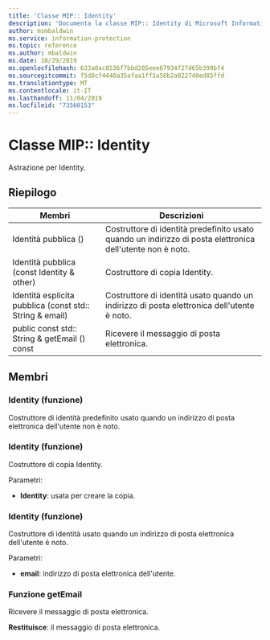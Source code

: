 ```yaml
---
title: 'Classe MIP:: Identity'
description: 'Documenta la classe MIP:: Identity di Microsoft Information Protection (MIP) SDK.'
author: msmbaldwin
ms.service: information-protection
ms.topic: reference
ms.author: mbaldwin
ms.date: 10/29/2019
ms.openlocfilehash: 633a0ac8536f7bbd285eee67934f27d65b399bf4
ms.sourcegitcommit: f5d8cf4440a35afaa1ff1a58b2a022740ed85ffd
ms.translationtype: MT
ms.contentlocale: it-IT
ms.lasthandoff: 11/04/2019
ms.locfileid: "73560153"
---
```

# <a name="class-mipidentity"></a>Classe MIP:: Identity 
Astrazione per Identity.
  
## <a name="summary"></a>Riepilogo
 Membri                        | Descrizioni                                
--------------------------------|---------------------------------------------
Identità pubblica ()  |  Costruttore di identità predefinito usato quando un indirizzo di posta elettronica dell'utente non è noto.
Identità pubblica (const Identity & other)  |  Costruttore di copia Identity.
Identità esplicita pubblica (const std:: String & email)  |  Costruttore di identità usato quando un indirizzo di posta elettronica dell'utente è noto.
public const std:: String & getEmail () const  |  Ricevere il messaggio di posta elettronica.
  
## <a name="members"></a>Membri
  
### <a name="identity-function"></a>Identity (funzione)
Costruttore di identità predefinito usato quando un indirizzo di posta elettronica dell'utente non è noto.
  
### <a name="identity-function"></a>Identity (funzione)
Costruttore di copia Identity.

Parametri:  
* **Identity**: usata per creare la copia.


  
### <a name="identity-function"></a>Identity (funzione)
Costruttore di identità usato quando un indirizzo di posta elettronica dell'utente è noto.

Parametri:  
* **email**: indirizzo di posta elettronica dell'utente.


  
### <a name="getemail-function"></a>Funzione getEmail
Ricevere il messaggio di posta elettronica.

  
**Restituisce**: il messaggio di posta elettronica.